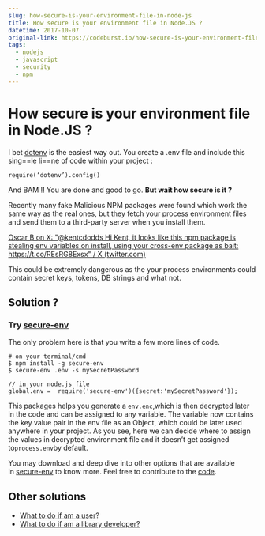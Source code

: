 ```yaml
---
slug: how-secure-is-your-environment-file-in-node-js
title: How secure is your environment file in Node.JS ?
datetime: 2017-10-07
original-link: https://codeburst.io/how-secure-is-your-environment-file-in-node-js-7c4d2ed0d15a
tags:
  - nodejs
  - javascript
  - security
  - npm
---
```

# How secure is your environment file in Node.JS ?

I bet [dotenv](https://www.npmjs.com/package/dotenv) is the easiest way out. You create a .env file and include this sing==le li==ne of code within your project :

`require(‘dotenv’).config()`

And BAM !! You are done and good to go. **But wait how secure is it ?**

Recently many fake Malicious NPM packages were found which work the same way as the real ones, but they fetch your process environment files and send them to a third-party server when you install them.

[Oscar B on X: "@kentcdodds Hi Kent, it looks like this npm package is stealing env variables on install, using your cross-env package as bait: https://t.co/REsRG8Exsx" / X (twitter.com)](https://twitter.com/o_cee/status/892306836199800836?ref_src=twsrc%5Etfw%7Ctwcamp%5Etweetembed%7Ctwterm%5E892306836199800836%7Ctwgr%5Eb88be3e532fb5a8210989a03ff890e728712c9d0%7Ctwcon%5Es1_&ref_url=https%3A%2F%2Fcdn.embedly.com%2Fwidgets%2Fmedia.html%3Ftype%3Dtext2Fhtmlkey%3Da19fcc184b9711e1b4764040d3dc5c07schema%3Dtwitterurl%3Dhttps3A%2F%2Ftwitter.com%2Fo_cee%2Fstatus%2F892306836199800836image%3Dhttps3A%2F%2Fi.embed.ly%2F1%2Fimage3Furl3Dhttps253A252F252Fpbs.twimg.com252Fmedia252FDGIcUNyXsAAY1Jf.jpg253Alarge26key3Da19fcc184b9711e1b4764040d3dc5c07)

This could be extremely dangerous as the your process environments could contain secret keys, tokens, DB strings and what not.

## Solution ?

### Try [secure-env](https://www.npmjs.com/package/secure-env)

The only problem here is that you write a few more lines of code.

```shell
# on your terminal/cmd
$ npm install -g secure-env
$ secure-env .env -s mySecretPassword

// in your node.js file
global.env =  require('secure-env')({secret:'mySecretPassword'});
```

This packages helps you generate a `env.enc`,which is then decrypted later in the code and can be assigned to any variable. The variable now contains the key value pair in the env file as an Object, which could be later used anywhere in your project. As you see, here we can decide where to assign the values in decrypted environment file and it doesn’t get assigned to`process.env`by default.

You may download and deep dive into other options that are available in [secure-env](https://www.npmjs.com/package/secure-env) to know more. Feel free to contribute to the [code](https://github.com/kunalpanchal/secure-env).

## Other solutions

- [What to do if am a user](https://iamakulov.com/notes/npm-malicious-packages/#what-to-do-if-im-a-user)?
- [What to do if am a library developer?](https://iamakulov.com/notes/npm-malicious-packages/#what-to-do-if-im-a-library-developer)